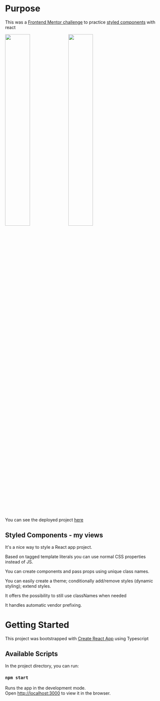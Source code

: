 # Purpose

This was a [Frontend Mentor challenge](https://www.frontendmentor.io/challenges/huddle-landing-page-with-alternating-feature-blocks-5ca5f5981e82137ec91a5100) to practice [styled components](https://styled-components.com) with react

<span>
<img src="https://res.cloudinary.com/dz209s6jk/image/upload/q_auto:good,w_900/Challenges/wn3pttg6nwgymod2iqxy.jpg" width=40% height=40%>

<img src="https://res.cloudinary.com/dz209s6jk/image/upload/q_auto:good,w_900/Challenges/efl9yt2c7gpgn2ezgeo7.jpg" width=40% height=40%>
</span>

You can see the deployed project [here](https://zurc.github.io/huddle-landing-page/)

## Styled Components - my views

It's a nice way to style a React app project.

Based on tagged template literals you can use normal CSS properties instead of JS.

You can create components and pass props using unique class names.

You can easily create a theme; conditionally add/remove styles (dynamic styling); extend styles.

It offers the possibility to still use classNames when needed

It handles automatic vendor prefixing.

# Getting Started

This project was bootstrapped with [Create React App](https://github.com/facebook/create-react-app) using Typescript

## Available Scripts

In the project directory, you can run:

### `npm start`

Runs the app in the development mode.\
Open [http://localhost:3000](http://localhost:3000) to view it in the browser.

